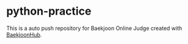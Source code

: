 # python-practice
This is a auto push repository for Baekjoon Online Judge created with [BaekjoonHub](https://github.com/BaekjoonHub/BaekjoonHub).
